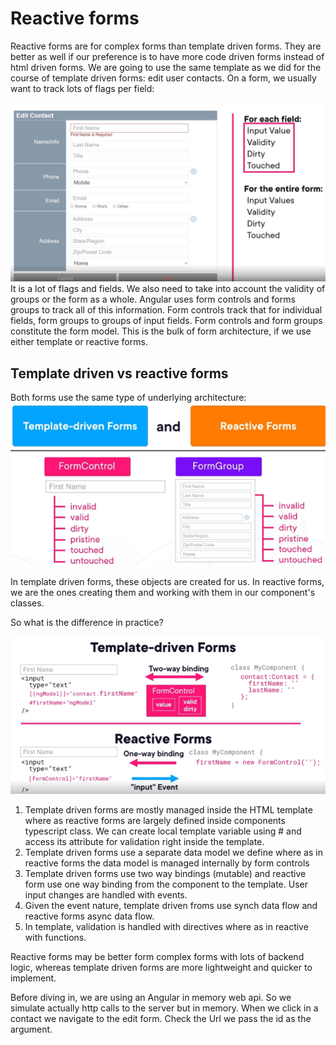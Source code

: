 # Reactive forms

Reactive forms are for complex forms than template driven forms. They are better as well if our preference is to have more code driven forms instead of html driven forms.
We are going to use the same template as we did for the course of template driven forms: edit user contacts.
On a form, we usually want to track lots of flags per field:

![](doc/formfields.png)
It is a lot of flags and fields. We also need to take into account the validity of groups or the form as a whole.
Angular uses form controls and forms groups to track all of this information. Form controls track that for individual fields, form groups to groups of input fields.
Form controls and form groups constitute the form model. This is the bulk of form architecture, if we use either template or reactive forms.

## Template driven vs reactive forms

Both forms use the same type of underlying architecture:
![](doc/formSimilarities.png)

In template driven forms, these objects are created for us. In reactive forms, we are the ones creating them and working with them in our component's classes.

So what is the difference in practice?

![](doc/templateVsReactive.png)

1. Template driven forms are mostly managed inside the HTML template where as reactive forms are largely defined inside components typescript class. We can create local template variable using # and access its attribute for validation right inside the template.
2. Template driven forms use a separate data model we define where as in reactive forms the data model is managed internally by form controls
3. Template driven forms use two way bindings (mutable) and reactive form use one way binding from the component to the template. User input changes are handled with events.
4. Given the event nature, template driven froms use synch data flow and reactive forms async data flow.
5. In template, validation is handled with directives where as in reactive with functions.

Reactive forms may be better form complex forms with lots of backend logic, whereas template driven forms are more lightweight and quicker to implement.

Before diving in, we are using an Angular in memory web api. So we simulate actually http calls to the server but in memory.
When we click in a contact we navigate to the edit form. Check the Url we pass the id as the argument.
